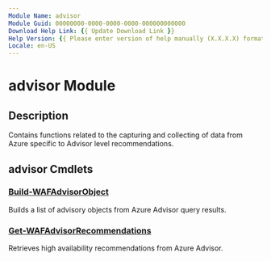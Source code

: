 ```yaml
---
Module Name: advisor
Module Guid: 00000000-0000-0000-0000-000000000000
Download Help Link: {{ Update Download Link }}
Help Version: {{ Please enter version of help manually (X.X.X.X) format }}
Locale: en-US
---
```


# advisor Module
## Description
Contains functions related to the capturing and collecting of data from Azure specific to Advisor level recommendations.

## advisor Cmdlets
### [Build-WAFAdvisorObject](Build-WAFAdvisorObject.md)
Builds a list of advisory objects from Azure Advisor query results.

### [Get-WAFAdvisorRecommendations](Get-WAFAdvisorRecommendations.md)
Retrieves high availability recommendations from Azure Advisor.

